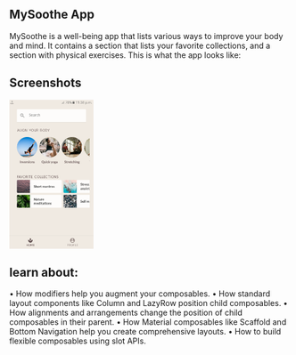 ## MySoothe App

MySoothe is a well-being app that lists various ways to improve your body and mind. It contains a
section that lists your favorite collections, and a section with physical exercises. This is what
the app looks like:

## Screenshots

<div style="display:flex;">
<img alt="App image" src="Screenshot/HomeScreen.png" width="30%">
</div>

## learn about:

• How modifiers help you augment your composables. 
• How standard layout components like Column and LazyRow position child composables. 
• How alignments and arrangements change the position of child composables in their parent. 
• How Material composables like Scaffold and Bottom Navigation help you create comprehensive layouts. 
• How to build flexible composables using slot APIs.
